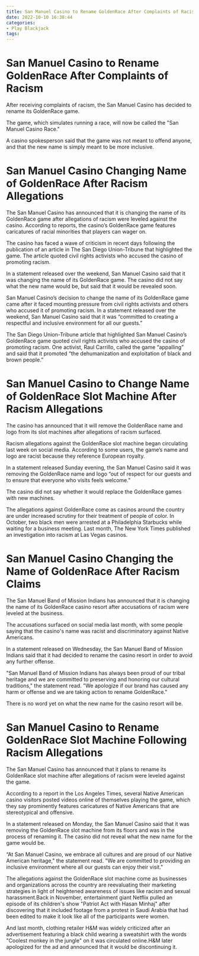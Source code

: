 ```yaml
---
title: San Manuel Casino to Rename GoldenRace After Complaints of Racism
date: 2022-10-10 16:38:44
categories:
- Play Blackjack
tags:
---
```



#  San Manuel Casino to Rename GoldenRace After Complaints of Racism

After receiving complaints of racism, the San Manuel Casino has decided to rename its GoldenRace game.

The game, which simulates running a race, will now be called the "San Manuel Casino Race."

A casino spokesperson said that the game was not meant to offend anyone, and that the new name is simply meant to be more inclusive.

#  San Manuel Casino Changing Name of GoldenRace After Racism Allegations

The San Manuel Casino has announced that it is changing the name of its GoldenRace game after allegations of racism were leveled against the casino. According to reports, the casino’s GoldenRace game features caricatures of racial minorities that players can wager on.

The casino has faced a wave of criticism in recent days following the publication of an article in The San Diego Union-Tribune that highlighted the game. The article quoted civil rights activists who accused the casino of promoting racism.

In a statement released over the weekend, San Manuel Casino said that it was changing the name of its GoldenRace game. The casino did not say what the new name would be, but said that it would be revealed soon.

San Manuel Casino’s decision to change the name of its GoldenRace game came after it faced mounting pressure from civil rights activists and others who accused it of promoting racism. In a statement released over the weekend, San Manuel Casino said that it was “committed to creating a respectful and inclusive environment for all our guests.”

The San Diego Union-Tribune article that highlighted San Manuel Casino’s GoldenRace game quoted civil rights activists who accused the casino of promoting racism. One activist, Raul Carrillo, called the game “appalling” and said that it promoted “the dehumanization and exploitation of black and brown people.”

#  San Manuel Casino to Change Name of GoldenRace Slot Machine After Racism Allegations

The casino has announced that it will remove the GoldenRace name and logo from its slot machines after allegations of racism surfaced.

Racism allegations against the GoldenRace slot machine began circulating last week on social media. According to some users, the game’s name and logo are racist because they reference European royalty.

In a statement released Sunday evening, the San Manuel Casino said it was removing the GoldenRace name and logo “out of respect for our guests and to ensure that everyone who visits feels welcome.”

The casino did not say whether it would replace the GoldenRace games with new machines.

The allegations against GoldenRace come as casinos around the country are under increased scrutiny for their treatment of people of color. In October, two black men were arrested at a Philadelphia Starbucks while waiting for a business meeting. Last month, The New York Times published an investigation into racism at Las Vegas casinos.

#  San Manuel Casino Changing the Name of GoldenRace After Racism Claims

The San Manuel Band of Mission Indians has announced that it is changing the name of its GoldenRace casino resort after accusations of racism were leveled at the business.

The accusations surfaced on social media last month, with some people saying that the casino's name was racist and discriminatory against Native Americans.

In a statement released on Wednesday, the San Manuel Band of Mission Indians said that it had decided to rename the casino resort in order to avoid any further offense.

"San Manuel Band of Mission Indians has always been proud of our tribal heritage and we are committed to preserving and honoring our cultural traditions," the statement read. "We apologize if our brand has caused any harm or offense and we are taking action to rename GoldenRace."

There is no word yet on what the new name for the casino resort will be.

#  San Manuel Casino to Rename GoldenRace Slot Machine Following Racism Allegations

The San Manuel Casino has announced that it plans to rename its GoldenRace slot machine after allegations of racism were leveled against the game.

According to a report in the Los Angeles Times, several Native American casino visitors posted videos online of themselves playing the game, which they say prominently features caricatures of Native Americans that are stereotypical and offensive.

In a statement released on Monday, the San Manuel Casino said that it was removing the GoldenRace slot machine from its floors and was in the process of renaming it. The casino did not reveal what the new name for the game would be.

“At San Manuel Casino, we embrace all cultures and are proud of our Native American heritage," the statement read. "We are committed to providing an inclusive environment where all our guests can enjoy their visit."

The allegations against the GoldenRace slot machine come as businesses and organizations across the country are reevaluating their marketing strategies in light of heightened awareness of issues like racism and sexual harassment.Back in November, entertainment giant Netflix pulled an episode of its children's show "Patriot Act with Hasan Minhaj" after discovering that it included footage from a protest in Saudi Arabia that had been edited to make it look like all of the participants were women.

And last month, clothing retailer H&M was widely criticized after an advertisement featuring a black child wearing a sweatshirt with the words "Coolest monkey in the jungle" on it was circulated online.H&M later apologized for the ad and announced that it would be discontinuing it.